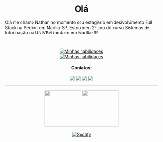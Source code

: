 <div>
  
  <h1 align="center">
    Olá
</div>
<div>
  <p> Olá me chamo Nathan no momento sou estagiario em desivolvimento Full Stack na Pedbot em Marilía-SP. Estou meu 2° ano do curso Sistemas de Informação na UNIVEM tambem em Marilía-SP
  <br>
</div>

 
  <div align="center">

    
<div align="center" valign="top"><br>

  [![Minhas habilidades](https://skills.thijs.gg/icons?i=py,linux,vscode,git,docker,mysql,bash ) ](https://skills.thijs.gg)   <br>
  [![Minhas habilidades](https://skills.thijs.gg/icons?i=html,css,bootstrap,js,php,laravel,vuejs) ](https://skills.thijs.gg)


  


<div align="center">
    
#### Contatos:
    
</div>
    
<div align="center">
  <a href="https://www.instagram.com/guilhermevalerio_/" target="_blank"><img src="https://img.shields.io/badge/-Instagram-%23E4405F?style=for-the-badge&logo=instagram&logoColor=white" target="_blank"></a>
  <a href="https://www.linkedin.com/in/guilvalerio/" target="_blank"><img src="https://img.shields.io/badge/-LinkedIn-%230077B5?style=for-the-badge&logo=linkedin&logoColor=white" target="_blank"></a> 
  <a href="mailto:guilherme.valerio@pedbot.com.br"><img src="https://img.shields.io/badge/-Gmail-%23333?style=for-the-badge&logo=gmail&logoColor=white" target="_blank"></a>
  <a href="https://open.spotify.com/user/31lljksf75zwblxysfuzixmqrfpe"><img src="https://img.shields.io/badge/Spotify-1ED760?style=for-the-badge&logo=spotify&logoColor=white" target="_blank"></a>
</div>
<hr>
<div align="center">


  <div align="center">
  <a href="https://github.com/Guils1">
    <img height="120em" src="https://github-readme-stats.vercel.app/api?username=NbMiranda&count_private=true&include_all_commits=true&show_icons=true&theme=dracula&hide_border=false&show_owner=true"/>
    <img height="120em" src="https://github-readme-stats.vercel.app/api/top-langs/?username=Guils1&theme=dracula&hide_border=false&&layout=compact"/>
  </a>
</div>
  
</div>
  
[![Spotify](https://vercel.com/nbmiranda/novatorem/FJTPc1FFBErtXYFbJTnMAueF4R8k/api/spotify)](https://open.spotify.com/user/pocapolas)
